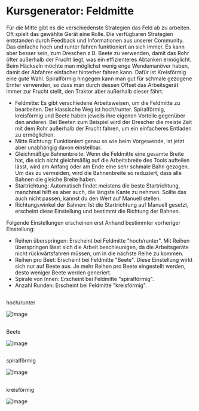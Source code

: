 # Kursgenerator: Feldmitte


Für die Mitte gibt es die verschiedenste Strategien das Feld ab zu arbeiten. Oft spielt das gewählte Gerät eine Rolle. Die verfügbaren Strategien entstanden durch Feedback und Informationen aus unserer Community.
Das einfache hoch und runter fahren funktioniert an sich immer. Es kann aber besser sein, zum Dreschen z.B. Beete zu verwenden, damit das Rohr öfter außerhalb der Frucht liegt, was ein effizienteres Abtanken ermöglicht.
Beim Häckseln möchte man möglichst wenig enge Wendemanöver haben, damit der Abfahrer einfacher hinterher fahren kann. Dafür ist Kreisförmig eine gute Wahl.
Spiralförmig hingegen kann man gut für schmale gezogene Ernter verwenden, so dass man durch dessen Offset das Arbeitsgerät immer zur Frucht stellt, den Traktor aber außerhalb dieser fährt.



- Feldmitte: Es gibt verschiedene Arbeitsweisen, um die Feldmitte zu bearbeiten. Der klassische Weg ist hoch/runter.
Spiralförmig, kreisförmig und Beete haben jeweils ihre eigenen Vorteile gegenüber den anderen. Bei Beeten zum Beispiel wird der Drescher die meiste Zeit mit dem Rohr außerhalb der Frucht fahren, um ein einfacheres Entladen zu ermöglichen.
- Mitte Richtung: Funktioniert genau so wie beim Vorgewende, ist jetzt aber unabhängig davon einstellbar.
- Gleichmäßige Bahnenbreite: Wenn die Feldmitte eine gesamte Breite hat, die sich nicht gleichmäßig auf die Arbeitsbreite des Tools aufteilen lässt, wird am Anfang oder am Ende eine sehr schmale Bahn gezogen. Um das zu vermeiden, wird die Bahnenbreite so reduziert, dass alle Bahnen die gleiche Breite haben.
- Startrichtung: Automatisch findet meistens die beste Startrichtung, manchmal hilft es aber auch, die längste Kante zu nehmen. Sollte das auch nicht passen, kannst du den Wert auf Manuell stellen.
- Richtungswinkel der Bahnen: Ist die Startrichtung auf Manuell gesetzt, erscheint diese Einstellung und bestimmt die Richtung der Bahnen.

Folgende Einstellungen erscheinen erst Anhand bestimmter vorheriger Einstellung:
- Reihen überspringen: Erscheint bei Feldmitte "hoch/runter". Mit Reihen überspringen lässt sich die Arbeit beschleunigen, da die Arbeitsgeräte nicht rückwärtsfahren müssen, um in die nächste Reihe zu kommen.
- Reihen pro Beet: Erscheint bei Feldmitte "Beete". Diese Einstellung wirkt sich nur auf Beete aus. Je mehr Reihen pro Beete eingestellt werden, desto weniger Beete werden generiert.
- Spirale von Innen: Erscheint bei Feldmitte "spiralförmig".
- Anzahl Runden: Erscheint bei Feldmitte "kreisförmig".


## 
hoch/runter


![Image](assets/imagesupdown_0_0_1024_591.png)

## 
Beete


![Image](assets/imageslands_0_0_1024_599.png)

## 
spiralförmig


![Image](assets/imagesspiral_0_0_1024_590.png)

## 
kreisförmig


![Image](assets/imagesracetrack_0_0_1024_589.png)

